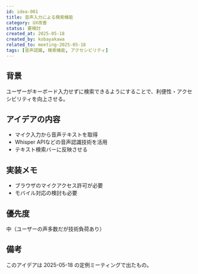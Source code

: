 ```yaml
---
id: idea-001
title: 音声入力による検索機能
category: UX改善
status: 要検討
created_at: 2025-05-18
created_by: kobayakawa
related_to: meeting-2025-05-18
tags: [音声認識, 検索機能, アクセシビリティ]
---
```


## 背景
ユーザーがキーボード入力せずに検索できるようにすることで、利便性・アクセシビリティを向上させる。

## アイデアの内容
- マイク入力から音声テキストを取得
- Whisper APIなどの音声認識技術を活用
- テキスト検索バーに反映させる

## 実装メモ
- ブラウザのマイクアクセス許可が必要
- モバイル対応の検討も必要

## 優先度
中（ユーザーの声多数だが技術負荷あり）

## 備考
このアイデアは 2025-05-18 の定例ミーティングで出たもの。
